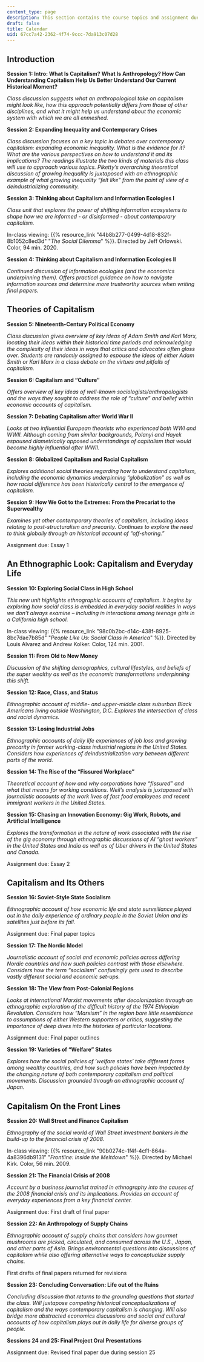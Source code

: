 ```yaml
---
content_type: page
description: This section contains the course topics and assignment due dates.
draft: false
title: Calendar
uid: 67cc7a42-2362-4f74-9ccc-7da913c07d28
---
```

## Introduction

**Session 1: Intro: What Is Capitalism? What Is Anthropology? How Can Understanding Capitalism Help Us Better Understand Our Current Historical Moment?**

*Class discussion suggests what an anthropological take on capitalism might look like, how this approach potentially differs from those of other disciplines, and what it might help us understand about the economic system with which we are all enmeshed.*

**Session 2: Expanding Inequality and Contemporary Crises**

*Class discussion focuses on a key topic in debates over contemporary capitalism: expanding economic inequality. What is the evidence for it? What are the various perspectives on how to understand it and its implications? The readings illustrate the two kinds of materials this class will use to approach various topics. Piketty’s overarching theoretical discussion of growing inequality is juxtaposed with an ethnographic example of what growing inequality “felt like” from the point of view of a deindustrializing community.*

**Session 3: Thinking about Capitalism and Information Ecologies I**

*Class unit that explores the power of shifting information ecosystems to shape how we are informed - or disinformed - about contemporary capitalism.*

In-class viewing: {{% resource_link "44b8b277-0499-4d18-832f-8b1052c8ed3d" "*The Social Dilemma*" %}}. Directed by Jeff Orlowski. Color, 94 min. 2020.

**Session 4: Thinking about Capitalism and Information Ecologies II**

*Continued discussion of information ecologies (and the economics underpinning them). Offers practical guidance on how to navigate information sources and determine more trustworthy sources when writing final papers.*

## Theories of Capitalism

**Session 5: Nineteenth-Century Political Economy**

*Class discussion gives overview of key ideas of Adam Smith and Karl Marx, locating their ideas within their historical time periods and acknowledging the complexity of their ideas in ways that critics and advocates often gloss over. Students are randomly assigned to espouse the ideas of either Adam Smith or Karl Marx in a class debate on the virtues and pitfalls of capitalism.*

**Session 6: Capitalism and “Culture”**

*Offers overview of key ideas of well-known sociologists/anthropologists and the ways they sought to address the role of “culture” and belief within economic accounts of capitalism.*

**Session 7: Debating Capitalism after World War II**

*Looks at two influential European theorists who experienced both WWI and WWII. Although coming from similar backgrounds, Polanyi and Hayek espoused diametrically opposed understandings of capitalism that would become highly influential after WWII.*

**Session 8: Globalized Capitalism and Racial Capitalism**

*Explores additional social theories regarding how to understand capitalism, including the economic dynamics underpinning “globalization” as well as how racial difference has been historically central to the emergence of capitalism.*

**Session 9: How We Got to the Extremes: From the Precariat to the Superwealthy**

*Examines yet other contemporary theories of capitalism, including ideas relating to post-structuralism and precarity. Continues to explore the need to think globally through an historical account of “off-shoring.”*

Assignment due: Essay 1

## An Ethnographic Look: Capitalism and Everyday Life

**Session 10: Exploring Social Class in High School**

*This new unit highlights ethnographic accounts of capitalism. It begins by exploring how social class is embedded in everyday social realities in ways we don’t always examine – including in interactions among teenage girls in a California high school.*

In-class viewing: {{% resource_link "98c0b2bc-d14c-438f-8925-8bc7dae7b85d" "*People Like Us: Social Class in America*" %}}. Directed by Louis Alvarez and Andrew Kolker. Color, 124 min. 2001.

**Session 11: From Old to New Money**

*Discussion of the shifting demographics, cultural lifestyles, and beliefs of the super wealthy as well as the economic transformations underpinning this shift.*

**Session 12: Race, Class, and Status**

*Ethnographic account of middle- and upper-middle class suburban Black Americans living outside Washington, D.C. Explores the intersection of class and racial dynamics.*

**Session 13: Losing Industrial Jobs**

*Ethnographic accounts of daily life experiences of job loss and growing precarity in former working-class industrial regions in the United States. Considers how experiences of deindustrialization vary between different parts of the world.*

**Session 14: The Rise of the “Fissured Workplace”**

*Theoretical account of how and why corporations have “fissured” and what that means for working conditions. Weil’s analysis is juxtaposed with journalistic accounts of the work lives of fast food employees and recent immigrant workers in the United States.*

**Session 15: Chasing an Innovation Economy: Gig Work, Robots, and Artificial Intelligence**

*Explores the transformation in the nature of work associated with the rise of the gig economy through ethnographic discussions of AI “ghost workers” in the United States and India as well as of Uber drivers in the United States and Canada.*

Assignment due: Essay 2 

## Capitalism and Its Others

**Session 16: Soviet-Style State Socialism**

*Ethnographic account of how economic life and state surveillance played out in the daily experience of ordinary people in the Soviet Union and its satellites just before its fall.*

Assignment due: Final paper topics

**Session 17: The Nordic Model**

*Journalistic account of social and economic policies across differing Nordic countries and how such policies contrast with those elsewhere. Considers how the term “socialism” confusingly gets used to describe vastly different social and economic set-ups.*

**Session 18: The View from Post-Colonial Regions**

*Looks at international Marxist movements after decolonization through an ethnographic exploration of the difficult history of the 1974 Ethiopian Revolution. Considers how “Marxism” in the region bore little resemblance to assumptions of either Western supporters or critics, suggesting the importance of deep dives into the histories of particular locations.*

Assignment due: Final paper outlines

**Session 19: Varieties of “Welfare” States**

*Explores how the social policies of ‘welfare states’ take different forms among wealthy countries, and how such policies have been impacted by the changing nature of both contemporary capitalism and political movements. Discussion grounded through an ethnographic account of Japan.*

## Capitalism On the Front Lines

**Session 20: Wall Street and Finance Capitalism**

*Ethnography of the social world of Wall Street investment bankers in the build-up to the financial crisis of 2008.*

In-class viewing: {{% resource_link "90b0274c-1f4f-4cf1-864a-4a8396db9131" "*Frontline: Inside the Meltdown*" %}}. Directed by Michael Kirk. Color, 56 min. 2009.

**Session 21: The Financial Crisis of 2008**

*Account by a business journalist trained in ethnography into the causes of the 2008 financial crisis and its implications. Provides an account of everyday experiences from a key financial center.*

Assignment due: First draft of final paper

**Session 22: An Anthropology of Supply Chains**

*Ethnographic account of supply chains that considers how gourmet mushrooms are picked, circulated, and consumed across the U.S., Japan, and other parts of Asia. Brings environmental questions into discussions of capitalism while also offering alternative ways to conceptualize supply chains.*

First drafts of final papers returned for revisions

**Session 23: Concluding Conversation: Life out of the Ruins**

*Concluding discussion that returns to the grounding questions that started the class. Will juxtapose competing historical conceptualizations of capitalism and the ways contemporary capitalism is changing. Will also bridge more abstracted economics discussions and social and cultural accounts of how capitalism plays out in daily life for diverse groups of people.*

**Sessions 24 and 25: Final Project Oral Presentations**

Assignment due: Revised final paper due during session 25